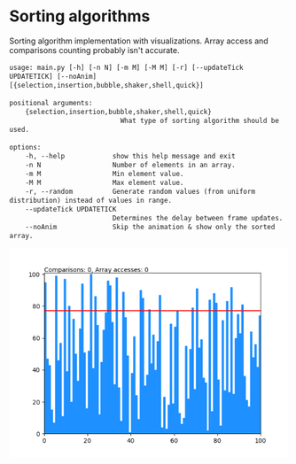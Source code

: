 # Sorting algorithms

Sorting algorithm implementation with visualizations.
Array access and comparisons counting probably isn't accurate.

```
usage: main.py [-h] [-n N] [-m M] [-M M] [-r] [--updateTick UPDATETICK] [--noAnim] [{selection,insertion,bubble,shaker,shell,quick}]

positional arguments:
    {selection,insertion,bubble,shaker,shell,quick}
                            What type of sorting algorithm should be used.

options:
    -h, --help            show this help message and exit
    -n N                  Number of elements in an array.
    -m M                  Min element value.
    -M M                  Max element value.
    -r, --random          Generate random values (from uniform distribution) instead of values in range.
    --updateTick UPDATETICK
                          Determines the delay between frame updates.
    --noAnim              Skip the animation & show only the sorted array.
```

<div style='text-align: center;'>
    <img src='sample_quicksort.gif' />
</div>